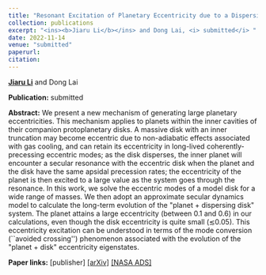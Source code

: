 ```yaml
---
title: "Resonant Excitation of Planetary Eccentricity due to a Dispersing Eccentric Protoplanetary Disk: A New Mechanism of Generating Large Planetary Eccentricities"
collection: publications
excerpt: "<ins><b>Jiaru Li</b></ins> and Dong Lai, <i> submitted</i> "
date: 2022-11-14
venue: "submitted"
paperurl: 
citation:
---
```


<ins><b>Jiaru Li</b></ins> and Dong Lai

<b>Publication:</b>  submitted

<b>Abstract:</b> We present a new mechanism of generating large planetary eccentricities. This mechanism applies to planets within the inner cavities of their companion protoplanetary disks. A massive disk with an inner truncation may become eccentric due to non-adiabatic effects associated with gas cooling, and can retain its eccentricity in long-lived coherently-precessing eccentric modes; as the disk disperses, the inner planet will encounter a secular resonance with the eccentric disk when the planet and the disk have the same apsidal precession rates; the eccentricity of the planet is then excited to a large value as the system goes through the resonance. In this work, we solve the eccentric modes of a model disk for a wide range of masses. We then adopt an approximate secular dynamics model to calculate the long-term evolution of the "planet + dispersing disk" system. The planet attains a large eccentricity (between 0.1 and 0.6) in our calculations, even though the disk eccentricity is quite small (≲0.05). This eccentricity excitation can be understood in terms of the mode conversion (``avoided crossing'') phenomenon associated with the evolution of the "planet + disk" eccentricity eigenstates.

<b>Paper links:</b>  [publisher] [[arXiv]](https://arxiv.org/abs/2211.07305)  [[NASA ADS]](https://ui.adsabs.harvard.edu/abs/2022arXiv221107305L/abstract)
